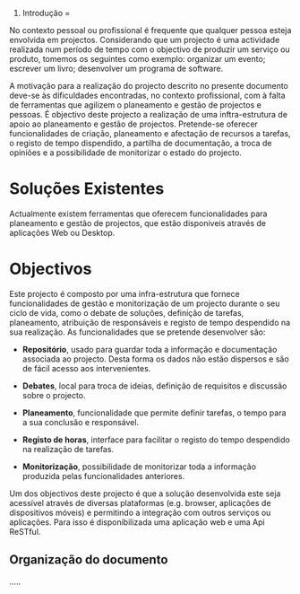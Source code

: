 1. Introdução
=

No contexto pessoal ou profissional é frequente que qualquer pessoa esteja envolvida em projectos. Considerando que um projecto é uma actividade realizada num período de tempo com o objectivo de produzir um serviço ou produto, tomemos os seguintes como exemplo: organizar um evento; escrever um livro; desenvolver um programa de software.

A motivação para a realização do projecto descrito no presente documento deve-se às dificuldades encontradas, no contexto profissional, com à falta de ferramentas que agilizem o planeamento e gestão de projectos e pessoas. É objectivo deste projecto a realização de uma inftra-estrutura de apoio ao planeamento e gestão de projectos. Pretende-se oferecer funcionalidades de criação, planeamento e afectação de recursos a tarefas, o registo de tempo dispendido, a partilha de documentação, a troca de opiniões e a possibilidade de monitorizar o estado do projecto.

Soluções Existentes
=

Actualmente existem ferramentas que oferecem funcionalidades para planeamento e gestão de projectos, que estão disponiveis através de aplicações Web ou Desktop.


Objectivos
=

Este projecto é composto por uma infra-estrutura que fornece funcionalidades de gestão e monitorização de um projecto durante o seu ciclo de vida, como o debate de soluções, definição de tarefas, planeamento, atribuição de responsáveis e registo de tempo despendido na sua realização. As funcionalidades que se pretende desenvolver são:

<!---itemize-->

* **Repositório**, usado para guardar toda a informação e documentação associada ao projecto. Desta forma os dados não estão dispersos e são de fácil acesso aos intervenientes.

* **Debates**, local para troca de ideias, definição de requisitos e discussão sobre o projecto.

* **Planeamento**, funcionalidade que permite definir tarefas, o tempo para a sua conclusão e responsável.

* **Registo de horas**, interface para facilitar o registo do tempo despendido na realização de tarefas.

* **Monitorização**, possibilidade de monitorizar toda a informação produzida pelas funcionalidades anteriores. 

<!---!itemize-->

Um dos objectivos deste projecto é que a solução desenvolvida este seja acessível através de diversas plataformas (e.g. browser, aplicações de dispositivos móveis) e permitindo a integração com outros serviços ou aplicações. Para isso é disponibilizada uma aplicação web e uma Api ReSTful. 

Organização do documento
-

.....
